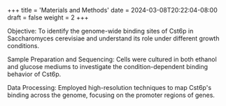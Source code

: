 +++
title = 'Materials and Methods'
date = 2024-03-08T20:22:04-08:00
draft = false
weight = 2
+++

Objective: To identify the genome-wide binding sites of Cst6p in Saccharomyces cerevisiae and understand its role under different growth conditions.

Sample Preparation and Sequencing: Cells were cultured in both ethanol and glucose mediums to investigate the condition-dependent binding behavior of Cst6p.

Data Processing: Employed high-resolution techniques to map Cst6p's binding across the genome, focusing on the promoter regions of genes.

